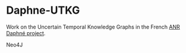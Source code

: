# Daphne-UTKG

Work on the Uncertain Temporal Knowledge Graphs in the French [ANR Daphné project](https://anr.fr/Projet-ANR-17-CE38-0013).

Neo4J

